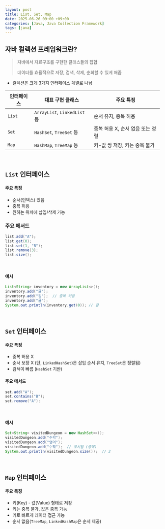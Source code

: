```yaml
---
layout: post
title: List, Set, Map
date: 2025-06-26 09:00 +09:00
categories: [Java, Java Collection Framework]
tags: [java]
---
```


## 자바 컬렉션 프레임워크란?

> 자바에서 자료구조를 구현한 클래스들의 집합
>
> 데이터를 효율적으로 저장, 검색, 삭제, 순회할 수 있게 해줌

- 컬렉션은 크게 3가지 인터페이스 계열로 나뉨

| 인터페이스 | 대표 구현 클래스 | 주요 특징 |
|-|-|-|
| `List` | `ArrayList`, `LinkedList` 등 | 순서 유지, 중복 허용 |
| `Set` | `HashSet`, `TreeSet` 등 | 중복 허용 X, 순서 없음 또는 정렬 |
| `Map` | `HashMap`, `TreeMap` 등 | 키-값 쌍 저장, 키는 중복 불가 |

<br>

## `List` 인터페이스

#### 주요 특징

- 순서(인덱스) 있음
- 중복 허용
- 원하는 위치에 삽입/삭제 가능

### 주요 메서드

```java
list.add("A");
list.get(0);
list.set(1, "B");
list.remove(3);
list.size();
```

<br>

#### 예시 

```java
List<String> inventory = new ArrayList<>();
inventory.add("귤");
inventory.add("김");  // 중복 허용
inventory.add("귤");
System.out.println(inventory.get(0)); // 귤
```

<br>

## `Set` 인터페이스

#### 주요 특징 

- 중복 허용 X
- 순서 보장 X (단, `LinkedHashSet`)은 삽입 순서 유지, `TreeSet`은 정렬됨)
- 검색이 빠름 (`HashSet` 기반)

#### 주요 메서드

```java
set.add("A");
set.contains("B");
set.remove("A");
```

<br>

#### 예시

```java
Set<String> visitedDungeon = new HashSet<>();
visitedDungeon.add("수학");
visitedDungeon.add("영어");
visitedDungeon.add("수학");  // 무시됨 (중복)
System.out.println(visitedDungeon.size());  // 2
```

<br>

## `Map` 인터페이스

#### 주요 특징

- 키(Key) - 값(Value) 형태로 저장
- 키는 중복 불가, 값은 중복 가능
- 키로 빠르게 데이터 접근 가능
- 순서 없음(`TreeMap`, `LinkedHashMap`은 순서 제공)

<br>
